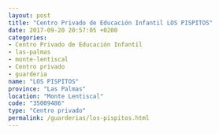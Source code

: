 ```yaml
---
layout: post
title: "Centro Privado de Educación Infantil LOS PISPITOS"
date: 2017-09-20 20:57:05 +0200
categories:
- Centro Privado de Educación Infantil
- las-palmas
- monte-lentiscal
- Centro privado
- guarderia
name: "LOS PISPITOS"
province: "Las Palmas"
location: "Monte Lentiscal"
code: "35009486"
type: "Centro privado"
permalink: /guarderias/los-pispitos.html
---
```

